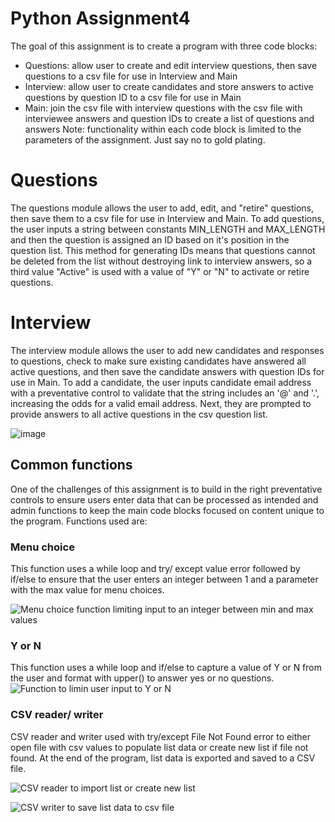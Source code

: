 # Python Assignment4
The goal of this assignment is to create a program with three code blocks:
 - Questions: allow user to create and edit interview questions, then save questions to a csv file for use in Interview and Main
 - Interview: allow user to create candidates and store answers to active questions by question ID to a csv file for use in Main
 - Main: join the csv file with interview questions with the csv file with interviewee answers and question IDs to create a list of questions and answers
Note: functionality within each code block is limited to the parameters of the assignment.  Just say no to gold plating.

# Questions
The questions module allows the user to add, edit, and "retire" questions, then save them to a csv file for use in Interview and Main.  To add questions, the user inputs a string between constants MIN_LENGTH and MAX_LENGTH and then the question is assigned an ID based on it's position in the question list.  This method for generating IDs means that questions cannot be deleted from the list without destroying link to interview answers, so a third value "Active" is used with a value of "Y" or "N" to activate or retire questions.

# Interview
The interview module allows the user to add new candidates and responses to questions, check to make sure existing candidates have answered all active questions, and then save the candidate answers with question IDs for use in Main.  To add a candidate, the user inputs candidate email address with a preventative control to validate that the string includes an '@' and '.', increasing the odds for a valid email address.  Next, they are prompted to provide answers to all active questions in the csv question list. 

![image](https://github.com/AFolmer/PythonAssignment4/assets/132308533/02c32cb8-48ab-4e4a-a7fe-7d83bd1b8bbe)

## Common functions
One of the challenges of this assignment is to build in the right preventative controls to ensure users enter data that can be processed as intended and admin functions to keep the main code blocks focused on content unique to the program.  Functions used are:

### Menu choice
This function uses a while loop and try/ except value error followed by if/else to ensure that the user enters an integer between 1 and a parameter with the max value for menu choices.

![Menu choice function limiting input to an integer between min and max values](https://github.com/AFolmer/PythonAssignment4/assets/132308533/590d049b-baa2-475d-9a6c-32775e497c83)

### Y or N
This function uses a while loop and if/else to capture a value of Y or N from the user and format with upper() to answer yes or no questions.
![Function to limin user input to Y or N](https://github.com/AFolmer/PythonAssignment4/assets/132308533/f319b846-d9ab-4888-bf68-3cea00ef2f73)

### CSV reader/ writer
CSV reader and writer used with try/except File Not Found error to either open file with csv values to populate list data or create new list if file not found.  At the end of the program, list data is exported and saved to a CSV file.

![CSV reader to import list or create new list](https://github.com/AFolmer/PythonAssignment4/assets/132308533/bb5c64c5-ec84-4074-a277-f31d22a4933e)

![CSV writer to save list data to csv file](https://github.com/AFolmer/PythonAssignment4/assets/132308533/412b6c3e-c533-4a43-8bab-07d146fe1757)
